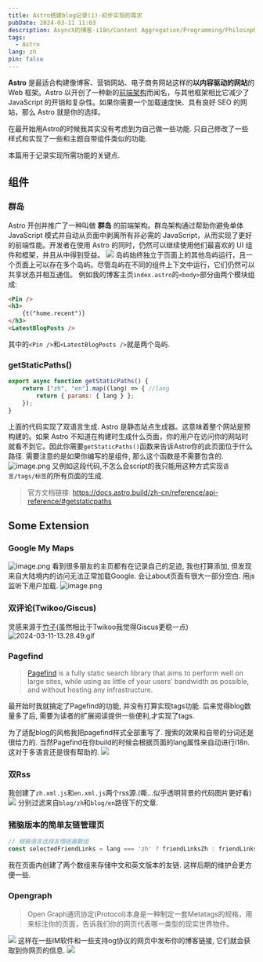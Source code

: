 ```yaml
---
title: Astro搭建blog记录(1)-初步实现的需求
pubDate: 2024-03-11 11:03
description: AsyncX的博客-i18n/Content Aggregation/Programming/Philosophy/Hobbies/i18n多语言/内容聚合/编程/哲学/爱好
tags:
  - Astro
lang: zh
pin: false
---
```

**Astro** 是最适合构建像博客、营销网站、电子商务网站这样的**以内容驱动的网站**的 Web 框架。Astro 以开创了一种新的[前端架构](https://docs.astro.build/zh-cn/concepts/islands/)而闻名，与其他框架相比它减少了 JavaScript 的开销和复杂性。如果你需要一个加载速度快、具有良好 SEO 的网站，那么 Astro 就是你的选择。

在最开始用Astro的时候我其实没有考虑到为自己做一些功能. 只自己修改了一些样式和实现了一些和主题自带组件类似的功能. 

本篇用于记录实现所需功能的关键点.

## 组件
### 群岛
Astro 开创并推广了一种叫做 **群岛** 的前端架构。群岛架构通过帮助你避免单体 JavaScript 模式并自动从页面中剥离所有非必需的 JavaScript，从而实现了更好的前端性能。开发者在使用 Astro 的同时，仍然可以继续使用他们最喜欢的 UI 组件和框架，并且从中得到受益。
![](https://img.asyncx.top/images/202403111240418.webp)
岛屿始终独立于页面上的其他岛屿运行，且一个页面上可以存在多个岛屿。尽管岛屿在不同的组件上下文中运行，它们仍然可以共享状态并相互通信。
例如我的博客主页`index.astro`的`<body>`部分由两个模块组成:
```html
<Pin />
<h3>
	{t("home.recent")}
</h3>
<LatestBlogPosts />
```
其中的`<Pin />`和`<LatestBlogPosts />`就是两个岛屿.
### getStaticPaths()
```javascript
export async function getStaticPaths() {
	return ["zh", "en"].map((lang) => { //lang
		return { params: { lang } };
	});
}
```
上面的代码实现了双语言生成. Astro 是静态站点生成器。这意味着整个网站是预构建的。如果 Astro 不知道在构建时生成什么页面，你的用户在访问你的网站时就看不到它。因此你需要`getStaticPaths()`函数来告诉Astro你的此页面位于什么路径. 需要注意的是如果你编写的是组件, 那么这个函数是不需要包含的.
![image.png](https://img.asyncx.top/images/202403111312039.webp)
又例如这段代码,不怎么会script的我只能用这种方式实现`语言/tags/标签`的所有页面的生成.
> 官方文档链接: https://docs.astro.build/zh-cn/reference/api-reference/#getstaticpaths
## Some Extension
### Google My Maps
![image.png](https://img.asyncx.top/images/202403111316138.webp)
看到很多朋友的主页都有在记录自己的足迹, 我也打算添加, 但发现来自大陆境内的访问无法正常加载Google. 会让about页面有很大一部分空白. 用js监听下用户加载.
![image.png](https://img.asyncx.top/images/202403111322117.webp)

### 双评论(Twikoo/Giscus)
灵感来源于[竹子](https://zhuzi.dev/)(虽然相比于Twikoo我觉得Giscus更稳一点)
![2024-03-11-13.28.49.gif](https://img.asyncx.top/images/202403111329046.gif)

### Pagefind
> [Pagefind](https://pagefind.app/) is a fully static search library that aims to perform well on large sites, while using as little of your users’ bandwidth as possible, and without hosting any infrastructure.  

最开始时我就搞定了Pagefind的功能, 并没有打算实现tags功能. 后来觉得blog数量多了后, 需要为读者的扩展阅读提供一些便利,才实现了tags. 

为了适配blog的风格我把pagefind样式全部重写了. 搜索的效果和自带的分词还是很给力的. 当然Pagefind在你build的时候会根据页面的lang属性来自动进行i18n. 这对于多语言还是很有帮助的.
![](https://img.asyncx.top/images/202403111335852.webp)

### 双Rss
我创建了`zh.xml.js`和`en.xml.js`两个rss源.(嘶...似乎透明背景的代码图片更好看)
![](https://img.asyncx.top/images/202403111339325.webp)
分别过滤来自`blog/zh`和`blog/en`路径下的文章.

### 猪脑版本的简单友链管理页

```javascript
// 根据语言选择友情链接数组
const selectedFriendLinks = lang === 'zh' ? friendLinksZh : friendLinksEn;
```
我在页面内创建了两个数组来存储中文和英文版本的友链. 这样后期的维护会更方便一些.

### Opengraph

> Open Graph通讯协定(Protocol)本身是一种制定一套Metatags的规格，用来标注你的页面，告诉我们你的网页代表哪一类型的现实世界物件。

![](https://img.asyncx.top/images/202403111347112.webp)
这样在一些IM软件和一些支持og协议的网页中发布你的博客链接, 它们就会获取到你网页的信息.
![](https://img.asyncx.top/images/202403061714293.png)